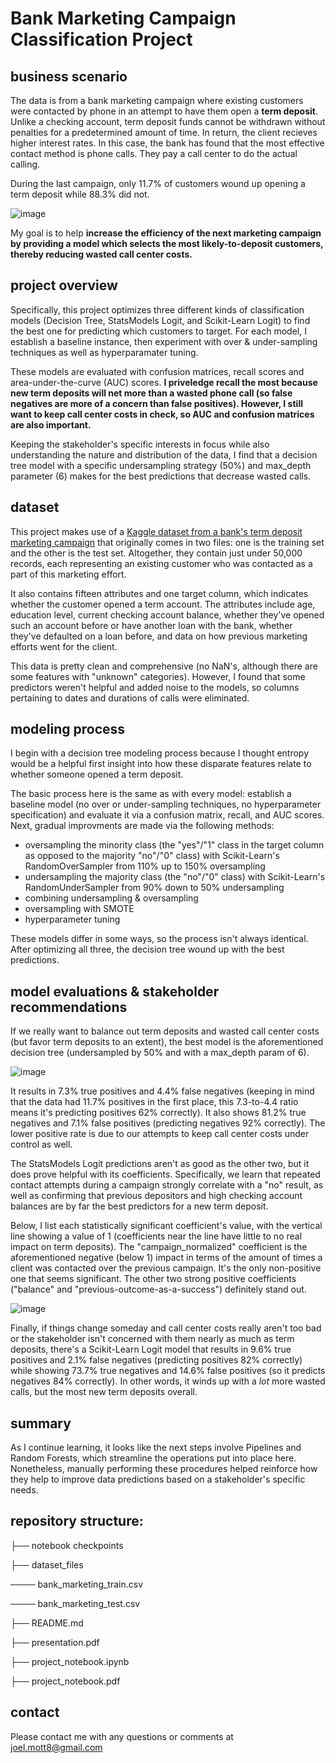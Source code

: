 # Bank Marketing Campaign Classification Project

## business scenario
The data is from a bank marketing campaign where existing customers were contacted by phone in an attempt to have them open a **term deposit**. Unlike a checking account, term deposit funds cannot be withdrawn without penalties for a predetermined amount of time. In return, the client recieves higher interest rates. In this case, the bank has found that the most effective contact method is phone calls. They pay a call center to do the actual calling.

During the last campaign, only 11.7% of customers wound up opening a term deposit while 88.3% did not. 

![image](https://github.com/joeldmott/bank_marketing_classification_project/assets/51928528/690246a7-8dc6-488c-8f3e-f7371b9f8f1d)

My goal is to help **increase the efficiency of the next marketing campaign by providing a model which selects the most likely-to-deposit customers, thereby reducing wasted call center costs.** 

## project overview

Specifically, this project optimizes three different kinds of classification models (Decision Tree, StatsModels Logit, and Scikit-Learn Logit) to find the best one for predicting which customers to target. For each model, I establish a baseline instance, then experiment with over & under-sampling techniques as well as hyperparamater tuning. 

These models are evaluated with confusion matrices, recall scores and area-under-the-curve (AUC) scores. **I priveledge recall the most because new term deposits will net more than a wasted phone call (so false negatives are more of a concern than false positives). However, I still want to keep call center costs in check, so AUC and confusion matrices are also important.**

Keeping the stakeholder's specific interests in focus while also understanding the nature and distribution of the data, I find that a decision tree model with a specific undersampling strategy (50%) and max_depth parameter (6) makes for the best predictions that decrease wasted calls. 

## dataset

This project makes use of a [Kaggle dataset from a bank's term deposit marketing campaign](https://www.kaggle.com/datasets/prakharrathi25/banking-dataset-marketing-targets/data) that originally comes in two files: one is the training set and the other is the test set. Altogether, they contain just under 50,000 records, each representing an existing customer who was contacted as a part of this marketing effort. 

It also contains fifteen attributes and one target column, which indicates whether the customer opened a term account. The attributes include age, education level, current checking account balance, whether they've opened such an account before or have another loan with the bank, whether they've defaulted on a loan before, and data on how previous marketing efforts went for the client. 

This data is pretty clean and comprehensive (no NaN's, although there are some features with "unknown" categories). However, I found that some predictors weren't helpful and added noise to the models, so columns pertaining to dates and durations of calls were eliminated.

## modeling process

I begin with a decision tree modeling process because I thought entropy would be a helpful first insight into how these disparate features relate to whether someone opened a term deposit. 

The basic process here is the same as with every model: establish a baseline model (no over or under-sampling techniques, no hyperparameter specification) and evaluate it via a confusion matrix, recall, and AUC scores. Next, gradual improvments are made via the following methods:

- oversampling the minority class (the "yes"/"1" class in the target column as opposed to the majority "no"/"0" class) with Scikit-Learn's RandomOverSampler from 110% up to 150% oversampling
- undersampling the majority class (the "no"/"0" class) with Scikit-Learn's RandomUnderSampler from 90% down to 50% undersampling
- combining undersampling & oversampling
- oversampling with SMOTE
- hyperparameter tuning

These models differ in some ways, so the process isn't always identical. After optimizing all three, the decision tree wound up with the best predictions.

## model evaluations & stakeholder recommendations

If we really want to balance out term deposits and wasted call center costs (but favor term deposits to an extent), the best model is the aforementioned decision tree (undersampled by 50% and with a max_depth param of 6). 

![image](https://github.com/joeldmott/bank_marketing_classification_project/assets/51928528/85423fe3-2070-46af-8e60-76f05fd37fc1)

It results in 7.3% true positives and 4.4% false negatives (keeping in mind that the data had 11.7% positives in the first place, this 7.3-to-4.4 ratio means it's predicting positives 62% correctly). It also shows 81.2% true negatives and 7.1% false positives (predicting negatives 92% correctly). The lower positive rate is due to our attempts to keep call center costs under control as well.

The StatsModels Logit predictions aren't as good as the other two, but it does prove helpful with its coefficients. Specifically, we learn that repeated contact attempts during a campaign strongly correlate with a "no" result, as well as confirming that previous depositors and high checking account balances are by far the best predictors for a new term deposit. 

Below, I list each statistically significant coefficient's value, with the vertical line showing a value of 1 (coefficients near the line have little to no real impact on term deposits). The "campaign_normalized" coefficient is the aforementioned negative (below 1) impact in terms of the amount of times a client was contacted over the previous campaign. It's the only non-positive one that seems significant. The other two strong positive coefficients ("balance" and "previous-outcome-as-a-success") definitely stand out.

![image](https://github.com/joeldmott/bank_marketing_classification_project/assets/51928528/0e608945-d8ff-4897-bbad-b1a9710ebcfb)

Finally, if things change someday and call center costs really aren't too bad or the stakeholder isn't concerned with them nearly as much as term deposits, there's a Scikit-Learn Logit model that results in 9.6% true positives and 2.1% false negatives (predicting positives 82% correctly) while showing 73.7% true negatives and 14.6% false positives (so it predicts negatives 84% correctly). In other words, it winds up with a *lot* more wasted calls, but the most new term deposits overall.

## summary 

As I continue learning, it looks like the next steps involve Pipelines and Random Forests, which streamline the operations put into place here. Nonetheless, manually performing these procedures helped reinforce how they help to improve data predictions based on a stakeholder's specific needs.

## repository structure:
├── notebook checkpoints  

├── dataset_files

──── bank_marketing_train.csv

──── bank_marketing_test.csv 

├── README.md

├── presentation.pdf

├── project_notebook.ipynb

├── project_notebook.pdf

## contact

Please contact me with any questions or comments at joel.mott8@gmail.com
